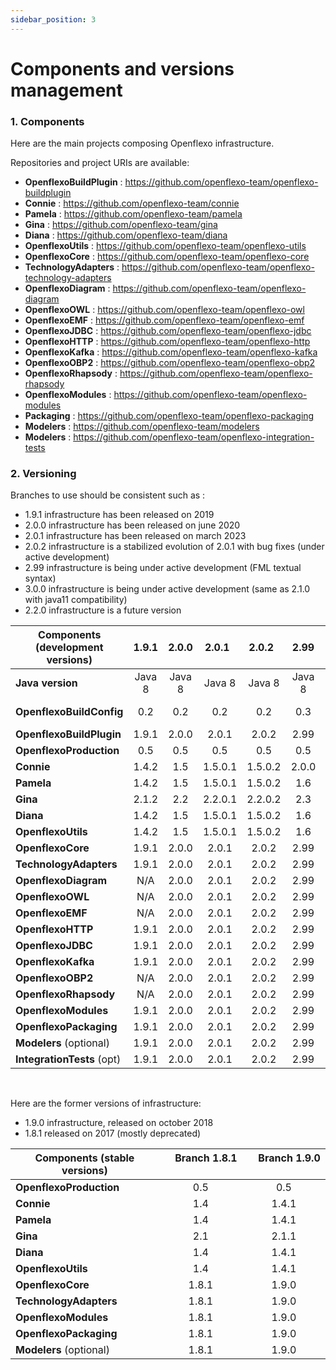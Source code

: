 ```yaml
---
sidebar_position: 3
---
```


# Components and versions management


### 1. Components

Here are the main projects composing Openflexo infrastructure.

Repositories and project URIs are available:

* __OpenflexoBuildPlugin__ : https://github.com/openflexo-team/openflexo-buildplugin
* __Connie__ : https://github.com/openflexo-team/connie
* __Pamela__ : https://github.com/openflexo-team/pamela
* __Gina__ : https://github.com/openflexo-team/gina
* __Diana__ : https://github.com/openflexo-team/diana
* __OpenflexoUtils__ : https://github.com/openflexo-team/openflexo-utils
* __OpenflexoCore__ : https://github.com/openflexo-team/openflexo-core
* __TechnologyAdapters__ : https://github.com/openflexo-team/openflexo-technology-adapters
* __OpenflexoDiagram__ : https://github.com/openflexo-team/openflexo-diagram
* __OpenflexoOWL__ : https://github.com/openflexo-team/openflexo-owl
* __OpenflexoEMF__ : https://github.com/openflexo-team/openflexo-emf
* __OpenflexoJDBC__ : https://github.com/openflexo-team/openflexo-jdbc
* __OpenflexoHTTP__ : https://github.com/openflexo-team/openflexo-http
* __OpenflexoKafka__ : https://github.com/openflexo-team/openflexo-kafka
* __OpenflexoOBP2__ : https://github.com/openflexo-team/openflexo-obp2
* __OpenflexoRhapsody__ : https://github.com/openflexo-team/openflexo-rhapsody
* __OpenflexoModules__ : https://github.com/openflexo-team/openflexo-modules
* __Packaging__ : https://github.com/openflexo-team/openflexo-packaging
* __Modelers__ : https://github.com/openflexo-team/modelers
* __Modelers__ : https://github.com/openflexo-team/openflexo-integration-tests

### 2. Versioning

Branches to use should be consistent such as :

* 1.9.1 infrastructure has been released on 2019
* 2.0.0 infrastructure has been released on june 2020
* 2.0.1 infrastructure has been released on march 2023
* 2.0.2 infrastructure is a stabilized evolution of 2.0.1 with bug fixes (under active development)
* 2.99 infrastructure is being under active development (FML textual syntax)
* 3.0.0 infrastructure is being under active development (same as 2.1.0 with java11 compatibility)
* 2.2.0 infrastructure is a future version

| Components (development versions)| &nbsp; &nbsp; 1.9.1 &nbsp; &nbsp; | &nbsp; &nbsp; 2.0.0 &nbsp; &nbsp; | &nbsp; &nbsp; 2.0.1 &nbsp; &nbsp;  | &nbsp; &nbsp; 2.0.2 &nbsp; &nbsp;  | &nbsp; &nbsp; 2.99 &nbsp; &nbsp;  | &nbsp; &nbsp; 3.0.0 &nbsp; &nbsp;  | &nbsp; &nbsp; 2.2.0 &nbsp; &nbsp;  |
| -------------------------- |:-------------:|:-------------:|:-------------:|:-------------:|:-------------:|:-------------:|:-------------:|
| __Java version__           | Java 8        | Java 8        | Java 8        | Java 8        | Java 8        | Java 11       | Java 11       |
| __OpenflexoBuildConfig__   | 0.2           | 0.2           | 0.2           | 0.2           | 0.3           | 0.3           | 0.4 ? (modules) |
| __OpenflexoBuildPlugin__   | 1.9.1         | 2.0.0         | 2.0.1         | 2.0.2         | 2.99         | 3.0.0         | 2.2.0         |
| __OpenflexoProduction__    | 0.5           | 0.5           | 0.5           | 0.5           | 0.5           | 0.5           | 0.5           |
| __Connie__                 | 1.4.2         | 1.5           | 1.5.0.1       | 1.5.0.2       | 2.0.0         | 2.1.0         | 2.2.0         |
| __Pamela__                 | 1.4.2         | 1.5           | 1.5.0.1       | 1.5.0.2       | 1.6           | 1.6.1         | 1.7 ?         |
| __Gina__                   | 2.1.2         | 2.2           | 2.2.0.1       | 2.2.0.2       | 2.3           | 2.4           | 2.5 ?         |
| __Diana__                  | 1.4.2         | 1.5           | 1.5.0.1       | 1.5.0.2       | 1.6           | 1.7           | 1.8 ?         |
| __OpenflexoUtils__         | 1.4.2         | 1.5           | 1.5.0.1       | 1.5.0.2       | 1.6           | 1.7           | 1.8 ?         |
| __OpenflexoCore__          | 1.9.1         | 2.0.0         | 2.0.1         | 2.0.2         | 2.99         | 3.0.0         | 2.2.0         |
| __TechnologyAdapters__     | 1.9.1         | 2.0.0         | 2.0.1         | 2.0.2         | 2.99         | 3.0.0         | 2.2.0         |
| __OpenflexoDiagram__       | N/A           | 2.0.0         | 2.0.1         | 2.0.2         | 2.99         | 3.0.0         | 2.2.0         |
| __OpenflexoOWL__           | N/A           | 2.0.0         | 2.0.1         | 2.0.2         | 2.99         | 3.0.0         | 2.2.0         |
| __OpenflexoEMF__           | N/A           | 2.0.0         | 2.0.1         | 2.0.2         | 2.99         | 3.0.0         | 2.2.0         |
| __OpenflexoHTTP__          | 1.9.1         | 2.0.0         | 2.0.1         | 2.0.2         | 2.99         | 3.0.0         | 2.2.0         |
| __OpenflexoJDBC__          | 1.9.1         | 2.0.0         | 2.0.1         | 2.0.2         | 2.99         | 3.0.0         | 2.2.0         |
| __OpenflexoKafka__         | 1.9.1         | 2.0.0         | 2.0.1         | 2.0.2         | 2.99         | 3.0.0         | 2.2.0         |
| __OpenflexoOBP2__          | N/A           | 2.0.0         | 2.0.1         | 2.0.2         | 2.99         | 3.0.0         | 2.2.0         |
| __OpenflexoRhapsody__      | N/A           | 2.0.0         | 2.0.1         | 2.0.2         | 2.99         | 3.0.0         | 2.2.0         |
| __OpenflexoModules__       | 1.9.1         | 2.0.0         | 2.0.1         | 2.0.2         | 2.99         | 3.0.0         | 2.2.0         |
| __OpenflexoPackaging__     | 1.9.1         | 2.0.0         | 2.0.1         | 2.0.2         | 2.99         | 3.0.0         | 2.2.0         |
| __Modelers__ (optional)    | 1.9.1         | 2.0.0         | 2.0.1         | 2.0.2         | 2.99         | 3.0.0         | 2.2.0         |
| __IntegrationTests__ (opt) | 1.9.1         | 2.0.0         | 2.0.1         | 2.0.2         | 2.99         | 3.0.0         | 2.2.0         |

&nbsp;



Here are the former versions of infrastructure:

* 1.9.0 infrastructure, released on october 2018
* 1.8.1 released on 2017 (mostly deprecated)

| Components (stable versions) | &nbsp; &nbsp; Branch 1.8.1 &nbsp; &nbsp; | &nbsp; &nbsp; Branch 1.9.0 &nbsp; &nbsp; |
| ----------------------- |:-------------:|:-------------:|
| __OpenflexoProduction__ | 0.5           | 0.5           |
| __Connie__              | 1.4           | 1.4.1         |
| __Pamela__              | 1.4           | 1.4.1         |
| __Gina__                | 2.1           | 2.1.1         |
| __Diana__               | 1.4           | 1.4.1         |
| __OpenflexoUtils__      | 1.4           | 1.4.1         |
| __OpenflexoCore__       | 1.8.1         | 1.9.0         |
| __TechnologyAdapters__  | 1.8.1         | 1.9.0         |
| __OpenflexoModules__    | 1.8.1         | 1.9.0         |
| __OpenflexoPackaging__  | 1.8.1         | 1.9.0         |
| __Modelers__ (optional) | 1.8.1         | 1.9.0         |


